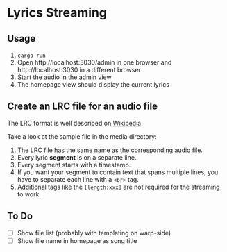 # Lyrics Streaming

## Usage

1. `cargo run`
1. Open http://localhost:3030/admin in one browser and http://localhost:3030 in a different browser
1. Start the audio in the admin view
1. The homepage view should display the current lyrics

## Create an LRC file for an audio file

The LRC format is well described on [Wikipedia](https://en.wikipedia.org/wiki/LRC_(file_format)).

Take a look at the sample file in the media directory:

1. The LRC file has the same name as the corresponding audio file.
1. Every lyric **segment** is on a separate line.
1. Every segment starts with a timestamp.
1. If you want your segment to contain text that spans multiple lines, you have to separate each line with a `<br>` tag.
1. Additional tags like the `[length:xxx]` are not required for the streaming to work.

## To Do

- [ ] Show file list (probably with templating on warp-side)
- [ ] Show file name in homepage as song title
